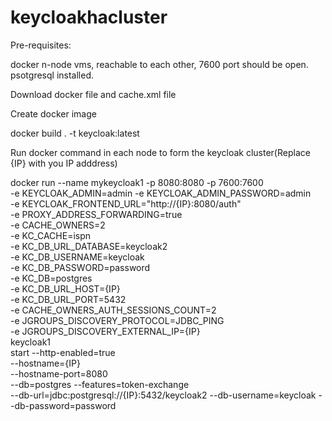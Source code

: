# keycloakhacluster

Pre-requisites:

docker 
n-node vms, reachable to each other, 7600 port should be open.
psotgresql installed.

Download docker file and cache.xml file


Create docker image

docker build . -t keycloak:latest


Run docker command in each node to form the keycloak cluster(Replace {IP} with you IP adddress)

docker run --name mykeycloak1 -p 8080:8080 -p 7600:7600 \
        -e KEYCLOAK_ADMIN=admin -e KEYCLOAK_ADMIN_PASSWORD=admin \
        -e KEYCLOAK_FRONTEND_URL="http://{IP}:8080/auth" \
        -e PROXY_ADDRESS_FORWARDING=true \
        -e CACHE_OWNERS=2 \
        -e KC_CACHE=ispn \
         -e KC_DB_URL_DATABASE=keycloak2 \
        -e KC_DB_USERNAME=keycloak \
        -e KC_DB_PASSWORD=password \
        -e KC_DB=postgres \
        -e KC_DB_URL_HOST={IP} \
        -e KC_DB_URL_PORT=5432 \
        -e CACHE_OWNERS_AUTH_SESSIONS_COUNT=2 \
        -e JGROUPS_DISCOVERY_PROTOCOL=JDBC_PING \
        -e JGROUPS_DISCOVERY_EXTERNAL_IP={IP} \
        keycloak1 \
        start --http-enabled=true \
        --hostname={IP} \
        --hostname-port=8080 \
        --db=postgres --features=token-exchange \
        --db-url=jdbc:postgresql://{IP}:5432/keycloak2 --db-username=keycloak --db-password=password
       
       


